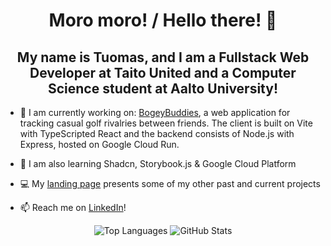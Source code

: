 <h1 align="center">Moro moro! / Hello there! 👋</h1>

<h2 align="center">My name is Tuomas, and I am a Fullstack Web Developer at Taito United and a Computer Science student at Aalto University!</h2>

- 🔭 I am currently working on: [BogeyBuddies](https://github.com/tuomax7/bogeybuddies), a web application for tracking casual golf rivalries between friends. The client is built on Vite with TypeScripted React and the backend consists of Node.js with Express, hosted on Google Cloud Run.

- 🌱 I am also learning Shadcn, Storybook.js & Google Cloud Platform

- 💻 My [landing page](https://tuomasnummela.onrender.com/) presents some of my other past and current projects

- 📫 Reach me on [LinkedIn](https://www.linkedin.com/in/tuomas-nummela/)!

<p align="center">
  <img align="top" src="https://github-readme-stats.vercel.app/api/top-langs/?username=tuomax7&layout=compact&theme=tokyonight" alt="Top Languages"/>
  <img align="top" src="https://github-readme-stats.vercel.app/api?username=tuomax7&show_icons=true&theme=tokyonight" alt="GitHub Stats" />

</p>




<!--
**tuomax7/tuomax7** is a ✨ _special_ ✨ repository because its `README.md` (this file) appears on your GitHub profile.

Here are some ideas to get you started:

- 🔭 I’m currently working on ...
- 🌱 I’m currently learning ...
- 👯 I’m looking to collaborate on ...
- 🤔 I’m looking for help with ...
- 💬 Ask me about ...
- 📫 How to reach me: ...
- 😄 Pronouns: ...
- ⚡ Fun fact: ...
-->
